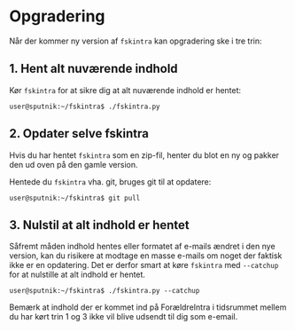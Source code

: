 # Opgradering #

Når der kommer ny version af ```fskintra``` kan opgradering ske i tre trin:


## 1. Hent alt nuværende indhold ##

Kør ```fskintra``` for at sikre dig at alt nuværende indhold er hentet:

```console
user@sputnik:~/fskintra$ ./fskintra.py
```


## 2. Opdater selve fskintra ##

Hvis du har hentet ```fskintra``` som en zip-fil, henter du blot en ny og
pakker den ud oven på den gamle version.

Hentede du ```fskintra``` vha. git, bruges git til at opdatere:

```console
user@sputnik:~/fskintra$ git pull
```


## 3. Nulstil at alt indhold er hentet ##

Såfremt måden indhold hentes eller formatet af e-mails ændret i den nye
version, kan du risikere at modtage en masse e-mails om noget der faktisk
ikke er en opdatering.
Det er derfor smart at køre ```fskintra``` med ```--catchup``` for at
nulstille at alt indhold er hentet.

```console
user@sputnik:~/fskintra$ ./fskintra.py --catchup
```

Bemærk at indhold der er kommet ind på ForældreIntra i tidsrummet mellem
du har kørt trin 1 og 3 ikke vil blive udsendt til dig som e-email.
